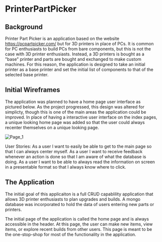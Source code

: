 # PrinterPartPicker
## Background
Printer Part Picker is an application based on the website https://pcpartpicker.com/ but for 3D printers in place of PCs. It is common for PC enthusiasts to build PCs from bare components, but this is not the case with 3D printer enthusiasts. Instead, a 3D printers is bought as a "base" printer and parts are bought and exchanged to make custom machines. For this reason, the application is designed to take an initial printer as a base printer and set the initial list of components to that of the selected base printer. 

## Initial Wireframes
The application was planned to have a home page user interface as pictured below. As the project progressed, this design was altered for simplicty, though this is one of the main areas the application could be improved. In place of having a interactive user interface on the index pages, a unique looking home page was added so that the user could always recenter themselves on a unique looking page. 

![Page_1](https://user-images.githubusercontent.com/92054622/187588879-a56970f6-9c4e-41de-b602-eea1fd644860.jpg)

User Stories:
As a user I want to easily be able to get to the main page so that I can always center myself.
As a user I want to receive feedback whenever an action is done so that I am aware of what the database is doing.
As a user I want to be able to always read the information on screen in a presentable format so that I always know where to click.

## The Application
The initial goal of this applicaiton is a full CRUD capablility application that allows 3D printer enthusiasts to plan upgrades and builds. A mongo database was incorporated to hold the data of users entering new parts or printers. 

The initial page of the application is called the home page and is always accessible in the header. At this page, the user can make new items, view items, or explore recent builds from other users. This page is meant to be the one-stop-shop for most of the functionality in the application. 
